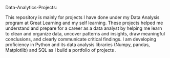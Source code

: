 Data-Analytics-Projects:

This repository is mainly for projects I have done under my Data Analysis program at Great Learning and my self learning.
These projects helped me understand and prepare for a career as a data analyst by helping me learn to clean and organize data, uncover patterns and insights, draw meaningful conclusions, and clearly communicate critical findings. I am developing proficiency in Python and its data analysis libraries (Numpy, pandas, Matplotlib) and SQL as I build a portfolio of projects .
